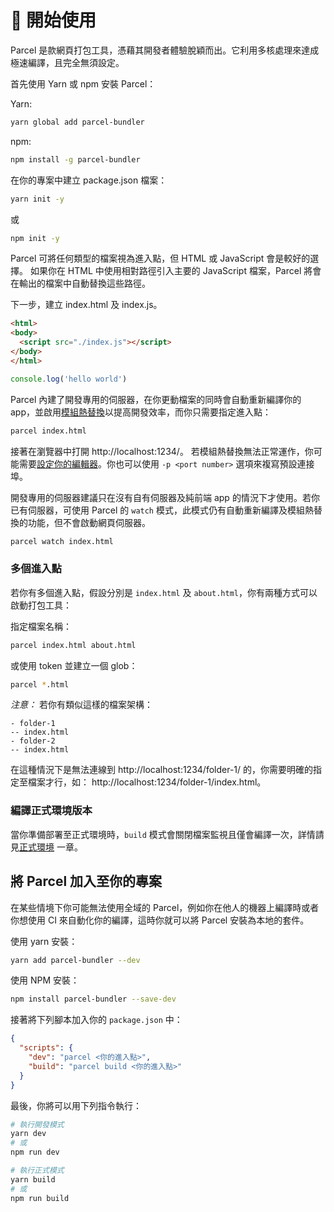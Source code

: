 # 🚀 開始使用

Parcel 是款網頁打包工具，憑藉其開發者體驗脫穎而出。它利用多核處理來達成極速編譯，且完全無須設定。

首先使用 Yarn 或 npm 安裝 Parcel：

Yarn:

```bash
yarn global add parcel-bundler
```

npm:

```bash
npm install -g parcel-bundler
```

在你的專案中建立 package.json 檔案：

```bash
yarn init -y
```

或

```bash
npm init -y
```

Parcel 可將任何類型的檔案視為進入點，但 HTML 或 JavaScript 會是較好的選擇。
如果你在 HTML 中使用相對路徑引入主要的 JavaScript 檔案，Parcel 將會在輸出的檔案中自動替換這些路徑。

下一步，建立 index.html 及 index.js。

```html
<html>
<body>
  <script src="./index.js"></script>
</body>
</html>
```

```javascript
console.log('hello world')
```

Parcel 內建了開發專用的伺服器，在你更動檔案的同時會自動重新編譯你的 app，並啟用[模組熱替換](hmr.html)以提高開發效率，而你只需要指定進入點：

```bash
parcel index.html
```

接著在瀏覽器中打開 http://localhost:1234/。
若模組熱替換無法正常運作，你可能需要[設定你的編輯器](hmr.html#safe-write)。你也可以使用 `-p <port number>` 選項來複寫預設連接埠。

開發專用的伺服器建議只在沒有自有伺服器及純前端 app 的情況下才使用。若你已有伺服器，可使用 Parcel 的 `watch` 模式，此模式仍有自動重新編譯及模組熱替換的功能，但不會啟動網頁伺服器。

```bash
parcel watch index.html
```

### 多個進入點

若你有多個進入點，假設分別是 `index.html` 及 `about.html`，你有兩種方式可以啟動打包工具：

指定檔案名稱：

```bash
parcel index.html about.html
```

或使用 token 並建立一個 glob：

```bash
parcel *.html
```

_注意：_ 若你有類似這樣的檔案架構：

```
- folder-1
-- index.html
- folder-2
-- index.html
```

在這種情況下是無法連線到 http://localhost:1234/folder-1/ 的，你需要明確的指定至檔案才行，如： http://localhost:1234/folder-1/index.html。

### 編譯正式環境版本

當你準備部署至正式環境時，`build` 模式會關閉檔案監視且僅會編譯一次，詳情請見[正式環境](production.html) 一章。

## 將 Parcel 加入至你的專案

在某些情境下你可能無法使用全域的 Parcel，例如你在他人的機器上編譯時或者你想使用 CI 來自動化你的編譯，這時你就可以將 Parcel 安裝為本地的套件。

使用 yarn 安裝：

```bash
yarn add parcel-bundler --dev
```

使用 NPM 安裝：

```bash
npm install parcel-bundler --save-dev
```

接著將下列腳本加入你的 `package.json` 中：

```json
{
  "scripts": {
    "dev": "parcel <你的進入點>",
    "build": "parcel build <你的進入點>"
  }
}
```

最後，你將可以用下列指令執行：

```bash
# 執行開發模式
yarn dev
# 或
npm run dev

# 執行正式模式
yarn build
# 或
npm run build
```
